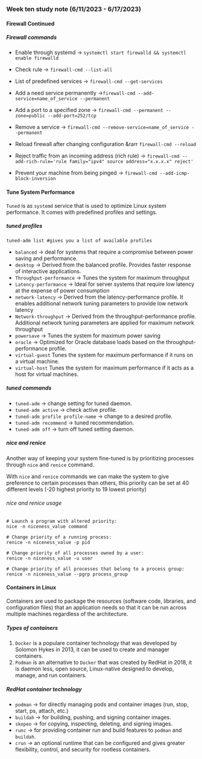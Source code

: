 ### Week ten study note (6/11/2023 - 6/17/2023)<!-- omit from toc -->

#### Firewall Continued

##### Firewall commands
* Enable through systemd &rarr; `systemctl start firewalld && systemctl enable firewalld`
* Check rule &rarr; `firewall-cmd --list-all`
* List of predefined services &rarr; `firewall-cmd --get-services`
* Add a need service permanently &rarr;`firewall-cmd --add-service=name_of_service --permanent`
* Add a port to a specified zone &rarr; `firewall-cmd --permanent --zone=public --add-port=252/tcp`
* Remove a service &rarr; `firewall-cmd --remove-service=name_of_service --permanent`
* Reload firewall after changing configuration &rarr `firewall-cmd --reload`

* Reject traffic from an incoming address (rich rule) &rarr; `firewall-cmd --add-rich-rule='rule family="ipv4" source address="x.x.x.x" reject'`
* Prevent your machine from being pinged &rarr; `firewall-cmd --add-icmp-block-inversion`

#### Tune System Performance
`Tuned` is as `systemd` service that is used to optimize Linux system performance. It comes with predefined profiles and settings.

##### tuned profiles
`tuned-adm list #gives you a list of available profiles`
* `balanced` &rarr; deal for systems that require a compromise between power saving and performance.
* `desktop` &rarr; Derived from the balanced profile. Provides faster response of interactive applications.
* `Throughput-performance` &rarr; Tunes the system for maximum throughput
* `Latency-performance` &rarr; Ideal for server systems that require low latency at the expense of power consumption
* `network-latency` &rarr; Derived from the latency-performance profile. It enables additional network tuning parameters to provide low network latency
* `Network-throughput` &rarr; Derived from the throughput-performance profile. Additional network tuning parameters are applied for maximum network throughput
* `powersave` &rarr; Tunes the system for maximum power saving
* `oracle` &rarr; Optimized for Oracle database loads based on the throughput-performance profile.
* `virtual-guest` Tunes the system for maximum performance if it runs on a virtual machine.
* `virtual-host` Tunes the system for maximum performance if it acts as a host for virtual machines.

##### tuned commands
* `tuned-adm` &rarr; change setting for tuned daemon.
* `tuned-adm active` &rarr; check active profile.
* `tuned-adm profile profile-name` &rarr; change to a desired profile.
* `tuned-adm recommend` &rarr; tuned recommendation.
* `tuned-adm off` &rarr; turn off tuned setting daemon.

##### nice and renice
Another way of keeping your system fine-tuned is by prioritizing processes through `nice` and `renice` command.

With `nice` and `renice` commands we can make the system to give preference to certain processes than others, this priority can be set at 40 different levels (-20 highest priority to 19 lowest priority)

###### nice and renice usage

```console
# Launch a program with altered priority:
nice -n niceness_value command
```
```console
# Change priority of a running process:
renice -n niceness_value -p pid

# Change priority of all processes owned by a user:
renice -n niceness_value -u user

# Change priority of all processes that belong to a process group:
renice -n niceness_value --pgrp process_group
```
#### Containers in Linux
Containers are used to package the resources (software code, libraries, and configuration files) that an application needs so that it can be run across multiple machines regardless of the architecture.

##### Types of containers
1. `Docker` is a populare container technology that was developed by Solomon Hykes in 2013, it can be used to create and manager containers.
2. `Podman` is an alternative to `Docker` that was created by RedHat in 2018, it is daemon less, open source, Linux-native designed to develop, manage, and run containers.

##### RedHat container technology
* `podman` &rarr; for directly managing pods and container images (run, stop, start, ps, attach, etc.) 
* `buildah` &rarr; for building, pushing, and signing container images.
* `skopeo` &rarr; for copying, inspecting, deleting, and signing images.
* `runc` &rarr; for providing container run and build features to `podman` and `buildah`.
* `crun` &rarr; an optional runtime that can be configured and gives greater flexibility, control, and security for rootless containers.


